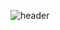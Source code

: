 ![header](https://capsule-render.vercel.app/api?type=waving&color=ff425b&height=200&section=header&text=Doongjohn%20🍋&fontSize=90&fontColor=f2f2f2)
